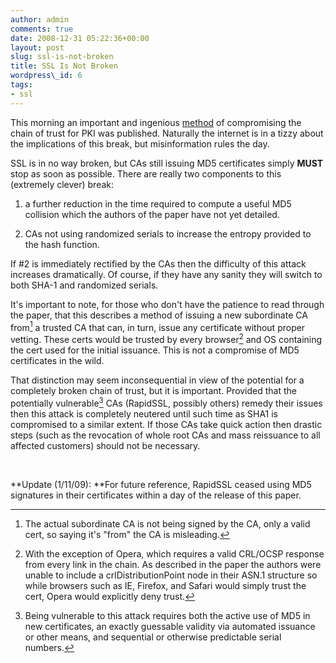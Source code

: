 ```yaml
---
author: admin
comments: true
date: 2008-12-31 05:22:36+00:00
layout: post
slug: ssl-is-not-broken
title: SSL Is Not Broken
wordpress\_id: 6
tags:
- ssl
---
```


This morning an important and ingenious [method](http://www.win.tue.nl/hashclash/rogue-ca/) of compromising the chain of trust for PKI was published.  Naturally the internet is in a tizzy about the implications of this break, but misinformation rules the day.

SSL is in no way broken, but CAs still issuing MD5 certificates simply **MUST** stop as soon as possible. There are really two components to this (extremely clever) break:

1) a further reduction in the time required to compute a useful MD5 collision which the authors of the paper have not yet detailed.

2) CAs not using randomized serials to increase the entropy provided to the hash function.

If #2 is immediately rectified by the CAs then the difficulty of this attack increases dramatically. Of course, if they have any sanity they will switch to both SHA-1 and randomized serials.

It's important to note, for those who don't have the patience to read through the paper, that this describes a method of issuing a new subordinate CA from[^1] a trusted CA that can, in turn, issue any certificate without proper vetting. These certs would be trusted by every browser[^2] and OS containing the cert used for the initial issuance. This is not a compromise of MD5 certificates in the wild.

That distinction may seem inconsequential in view of the potential for a completely broken chain of trust, but it is important. Provided that the potentially vulnerable[^3] CAs (RapidSSL, possibly others) remedy their issues then this attack is completely neutered until such time as SHA1 is compromised to a similar extent. If those CAs take quick action then drastic steps (such as the revocation of whole root CAs and mass reissuance to all affected customers) should not be necessary.

 

**Update (1/11/09): **For future reference, RapidSSL ceased using MD5 signatures in their certificates within a day of the release of this paper.

[^1]: The actual subordinate CA is not being signed by the CA, only a valid cert, so saying it's "from" the CA is misleading.

[^2]: With the exception of Opera, which requires a valid CRL/OCSP response from every link in the chain. As described in the paper the authors were unable to include a crlDistributionPoint node in their ASN.1 structure so while browsers such as IE, Firefox, and Safari would simply trust the cert, Opera would explicitly deny trust.

[^3]: Being vulnerable to this attack requires both the active use of MD5 in new certificates, an exactly guessable validity via automated issuance or other means, and sequential or otherwise predictable serial numbers.
